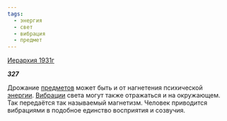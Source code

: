 ```yaml
---
tags:
  - энергия
  - свет
  - вибрация
  - предмет
---
```

[Иерархия 1931г](https://127.0.0.1:4002/agni/1931)

___327___

Дрожание [предметов](../../../tags/#предмет) может быть и от нагнетения психической [энергии](../../../tags/#энергия). [Вибрации](../../../tags/#[вибрация](../../../tags/#вибрация)) света могут также отражаться и на окружающем. Так передаётся так называемый магнетизм. Человек приводится вибрациями в подобное единство восприятия и созвучия.   


